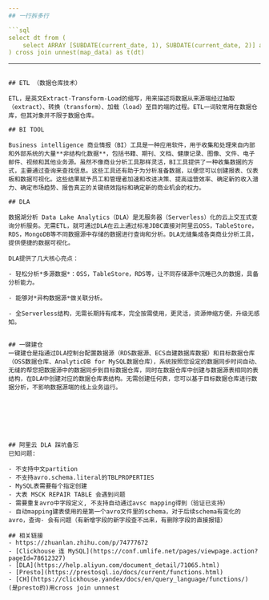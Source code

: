 ```yaml
---
## 一行拆多行

```sql
select dt from (
    select ARRAY [SUBDATE(current_date, 1), SUBDATE(current_date, 2)] as map_data
) cross join unnest(map_data) as t(dt)
```


---
```

## ETL （数据仓库技术）

ETL，是英文Extract-Transform-Load的缩写，用来描述将数据从来源端经过抽取（extract）、转换（transform）、加载（load）至目的端的过程。ETL一词较常用在数据仓库，但其对象并不限于数据仓库。

## BI TOOL

Business intelligence 商业情报（BI）工具是一种应用软件，用于收集和处理来自内部和外部系统的大量**非结构化数据**，包括书籍、期刊、文档、健康记录、图像、文件、电子邮件、视频和其他业务源。虽然不像商业分析工具那样灵活，BI工具提供了一种收集数据的方式，主要通过查询来查找信息。这些工具还有助于为分析准备数据，以便您可以创建报表、仪表板和数据可视化。这些结果赋予员工和管理者加速和改进决策、提高运营效率、确定新的收入潜力、确定市场趋势、报告真正的关键绩效指标和确定新的商业机会的权力。

## DLA

数据湖分析 Data Lake Analytics（DLA）是无服务器（Serverless）化的云上交互式查询分析服务。无需ETL，就可通过DLA在云上通过标准JDBC直接对阿里云OSS，TableStore，RDS，MongoDB等不同数据源中存储的数据进行查询和分析。DLA无缝集成各类商业分析工具，提供便捷的数据可视化。

DLA提供了几大核心亮点：

- 轻松分析*多源数据*：OSS，TableStore，RDS等，让不同存储源中沉睡已久的数据，具备分析能力。

- 能够对*异构数据源*做关联分析。

- 全Serverless结构，无需长期持有成本，完全按需使用，更灵活，资源伸缩方便，升级无感知。


## 一键建仓 
一键建仓是指通过DLA控制台配置数据源（RDS数据源、ECS自建数据库数据）和目标数据仓库（OSS数据仓库、AnalyticDB for MySQL数据仓库），系统按照您设定的数据同步时间自动、无缝的帮您把数据源中的数据同步到目标数据仓库，同时在数据仓库中创建与数据源表相同的表结构，在DLA中创建对应的数据仓库表结构。无需创建任何表，您可以基于目标数据仓库进行数据分析，不影响数据源端的线上业务运行。







## 阿里云 DLA 踩坑备忘
已知问题:

- 不支持中文partition
- 不支持avro.schema.literal的TBLPROPERTIES
- MySQL表需要每个指定创建
- 大表 MSCK REPAIR TABLE 会遇到问题
- 需要重复avro中字段定义, 不支持自动通过avsc mapping得到（验证已支持）
- 自动mapping建表使用的是第一个avro文件里的schema，对于后续schema有变化的avro，查询- 会有问题（有新增字段的新字段查不出来，有删除字段的直接报错）

## 相关链接
- https://zhuanlan.zhihu.com/p/74777672
- [Clickhouse 连 MySQL](https://conf.umlife.net/pages/viewpage.action?pageId=78612327)
- [DLA](https://help.aliyun.com/document_detail/71065.html)
- [Presto](https://prestosql.io/docs/current/functions.html)
- [CH](https://clickhouse.yandex/docs/en/query_language/functions/)
(是presto的)用cross join unnnest